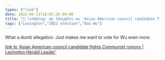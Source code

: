 ```yaml
---
types: ["link"]
date: 2022-09-21T16:07:35-04:00
title: "🔗 linkblog: my thoughts on 'Asian American council candidate fights Communist rumors | Lexington Herald Leader'"
tags: ["Lexington","2022 election","Dan Wu"]
---
```

What a dumb allegation. Just makes me want to vote for Wu even more.
 

[link to 'Asian American council candidate fights Communist rumors | Lexington Herald Leader'](https://www.kentucky.com/news/local/counties/fayette-county/article266107211.html)
